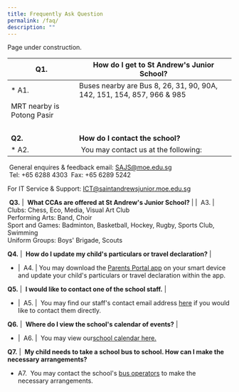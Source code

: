 ```yaml
---
title: Frequently Ask Question
permalink: /faq/
description: ""
---
```

Page under construction.

| Q1. | **How do I get to St Andrew's Junior School?** |
| --- | --- |
* A1. | Buses nearby are Bus 8, 26, 31, 90, 90A, 142, 151, 154, 857, 966 & 985  
MRT nearby is Potong Pasir |
|   |   |
| **Q2.** | **How do I contact the school?** |
* A2. |  You may contact us at the following:  
 General enquires & feedback email: SAJS@moe.edu.sg  
 Tel: +65 6288 4303
 Fax: +65 6289 5242

For IT Service & Support: ICT@saintandrewsjunior.moe.edu.sg  



 **Q3.** |  **What CCAs are offered at St Andrew's Junior School?** |
|  A3. | Clubs: Chess, Eco, Media, Visual Art Club  
Performing Arts: Band, Choir  
Sport and Games: Badminton, Basketball, Hockey, Rugby, Sports Club, Swimming  
Uniform Groups: Boys' Brigade, Scouts 

**Q4.** |  **How do I update my child's particulars or travel declaration?** |
* |  A4. | You may download the [Parents Portal app](/letters-and-updates/Parents-Portal/parents-gateway/) on your smart device and update your child's particulars or travel declaration within the app. 

**Q5.** |  **I would like to contact one of the school staff.** |
* |  A5. |  You may find our staff's contact email address [here](/staff/management-team/) if you would like to contact them directly.

**Q6.** |  **Where do I view the school's calendar of events?** |
* |  A6. |  You may view our[school calendar here.](/school-calendar/)

**Q7.** |  **My child needs to take a school bus to school. How can I make the necessary arrangements?** 
* A7.   You may contact the school's [bus operators](/general-information/Suppliers-and-Vendors/bus-operators/) to make the necessary arrangements.